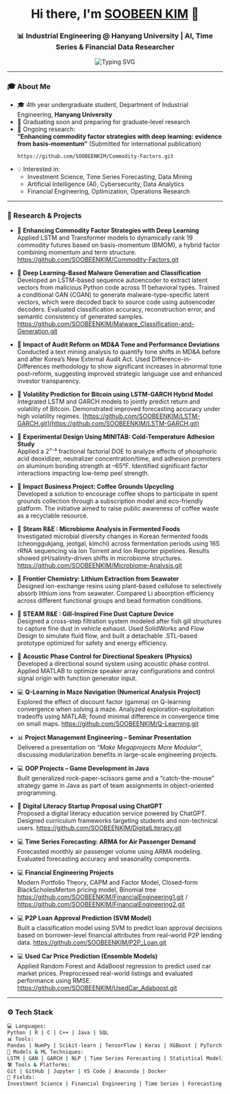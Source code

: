 <h1 align="center">Hi there, I'm <a href="https://github.com/soobeenkim" target="_blank">SOOBEEN KIM</a> 👋</h1>
<h3 align="center">📊 Industrial Engineering @ Hanyang University | AI, Time Series & Financial Data Researcher</h3>

<p align="center">
  <img src="https://readme-typing-svg.herokuapp.com?font=Fira+Code&size=22&duration=2500&pause=1000&center=true&width=500&lines=AI+%7C+Finance+%7C+Optimization;Security+%7C+Data+Mining+%7C+Forecasting;Time+Series+%7C+NLP+%7C+ML" alt="Typing SVG" />
</p>

---

### 🎓 About Me

- 🎓 4th year undergraduate student, Department of Industrial Engineering, **Hanyang University**
- 📌 Graduating soon and preparing for graduate-level research
- 🧪 Ongoing research:  
  **“Enhancing commodity factor strategies with deep learning: evidence from basis-momentum”** (Submitted for international publication)
  ```
  https://github.com/SOOBEENKIM/Commodity-Factors.git
  ```
- 💡 Interested in:
  - Investment Science, Time Series Forecasting, Data Mining  
  - Artificial Intelligence (AI), Cybersecurity, Data Analytics  
  - Financial Engineering, Optimization, Operations Research

---

### 🧠 Research & Projects

- 🧾 **Enhancing Commodity Factor Strategies with Deep Learning**  
  Applied LSTM and Transformer models to dynamically rank 19 commodity futures based on basis-momentum (BMOM), a hybrid factor combining momentum and term structure.
  https://github.com/SOOBEENKIM/Commodity-Factors.git

- 🧾 **Deep Learning-Based Malware Generation and Classification**
  Developed an LSTM-based sequence autoencoder to extract latent vectors from malicious Python code across 11 behavioral types. Trained a conditional GAN (CGAN) to generate malware-type-specific latent vectors, which were decoded back to source code using autoencoder decoders. Evaluated classification accuracy, reconstruction error, and semantic consistency of generated samples.
  https://github.com/SOOBEENKIM/Malware_Classification-and-Generation.git


- 🧾 **Impact of Audit Reform on MD&A Tone and Performance Deviations**  
  Conducted a text mining analysis to quantify tone shifts in MD&A before and after Korea’s New External Audit Act. Used Difference-in-Differences methodology to show significant increases in abnormal tone post-reform, suggesting improved strategic language use and enhanced investor transparency.

- 🧾 **Volatility Prediction for Bitcoin using LSTM-GARCH Hybrid Model**  
  Integrated LSTM and GARCH models to jointly predict return and volatility of Bitcoin. Demonstrated improved forecasting accuracy under high volatility regimes.
  [https://github.com/SOOBEENKIM/LSTM-GARCH.git](https://github.com/SOOBEENKIM/LSTM-GARCH.git)

- 🧾 **Experimental Design Using MINITAB: Cold-Temperature Adhesion Study**  
  Applied a 2⁷⁻³ fractional factorial DOE to analyze effects of phosphoric acid deoxidizer, neutralizer concentration/time, and adhesion promoters on aluminum bonding strength at –65°F. Identified significant factor interactions impacting low-temp peel strength.

- 🌱 **Impact Business Project: Coffee Grounds Upcycling**  
  Developed a solution to encourage coffee shops to participate in spent grounds collection through a subscription model and eco-friendly platform. The initiative aimed to raise public awareness of coffee waste as a recyclable resource.
- 🧪 **Steam R&E : Microbiome Analysis in Fermented Foods**  
  Investigated microbial diversity changes in Korean fermented foods (cheonggukjang, jeotgal, kimchi) across fermentation periods using 16S rRNA sequencing via Ion Torrent and Ion Reporter pipelines. Results showed pH/salinity-driven shifts in microbiome structures.
  https://github.com/SOOBEENKIM/Microbiome-Analysis.git
- 🧪 **Frontier Chemistry: Lithium Extraction from Seawater**  
  Designed ion-exchange resins using plant-based cellulose to selectively absorb lithium ions from seawater. Compared Li absorption efficiency across different functional groups and bead formation conditions.
- 🧪 **STEAM R&E : Gill-Inspired Fine Dust Capture Device**  
  Designed a cross-step filtration system modeled after fish gill structures to capture fine dust in vehicle exhaust. Used SolidWorks and Flow Design to simulate fluid flow, and built a detachable .STL-based prototype optimized for safety and energy efficiency.
- 🧪 **Acoustic Phase Control for Directional Speakers (Physics)**  
  Developed a directional sound system using acoustic phase control. Applied MATLAB to optimize speaker array configurations and control signal origin with function generator input.

- 💻 **Q-Learning in Maze Navigation (Numerical Analysis Project)**  
  Explored the effect of discount factor (gamma) on Q-learning convergence when solving a maze. Analyzed exploration-exploitation tradeoffs using MATLAB; found minimal difference in convergence time on small maps.
  https://github.com/SOOBEENKIM/Q-Learning.git

- 📊 **Project Management Engineering – Seminar Presentation**  
  Delivered a presentation on *“Make Megaprojects More Modular”*, discussing modularization benefits in large-scale engineering projects.

- 💻 **OOP Projects – Game Development in Java**  
  Built generalized rock-paper-scissors game and a “catch-the-mouse” strategy game in Java as part of team assignments in object-oriented programming.

- 🤖 **Digital Literacy Startup Proposal using ChatGPT**  
  Proposed a digital literacy education service powered by ChatGPT. Designed curriculum frameworks targeting students and non-technical users.
  https://github.com/SOOBEENKIM/DigitalLiteracy.git

- 💻 **Time Series Forecasting: ARMA for Air Passenger Demand**  
  Forecasted monthly air passenger volume using ARMA modeling. Evaluated forecasting accuracy and seasonality components.

- 💻 **Financial Engineering Projects**  
  Modern Portfolio Theory, CAPM and Factor Model, Closed-form BlackScholesMerton pricing model, Binomial tree
  https://github.com/SOOBEENKIM/FinancialEngineering1.git / 
  https://github.com/SOOBEENKIM/FinancialEngineering2.git

- 💻 **P2P Loan Approval Prediction (SVM Model)**  
  Built a classification model using SVM to predict loan approval decisions based on borrower-level financial attributes from real-world P2P lending data.
  https://github.com/SOOBEENKIM/P2P_Loan.git

- 💻 **Used Car Price Prediction (Ensemble Models)**  
  Applied Random Forest and AdaBoost regression to predict used car market prices. Preprocessed real-world listings and evaluated performance using RMSE.
  https://github.com/SOOBEENKIM/UsedCar_Adaboost.git

---

### ⚙️ Tech Stack

```bash
💻 Languages:
Python | R | C | C++ | Java | SQL  
📊 Tools:
Pandas | NumPy | Scikit-learn | TensorFlow | Keras | XGBoost | PyTorch
🧠 Models & ML Techniques:
LSTM | GAN | GARCH | NLP | Time Series Forecasting | Statistical Modeling (R, STATA, MINITAB)
🛠️ Tools & Platforms:
Git | GitHub | Jupyter | VS Code | Anaconda | Docker  
🧮 Fields:
Investment Science | Financial Engineering | Time Series | Forecasting | Machine Learning | Data Mining | Optimization | Cybersecurity | ADSP
